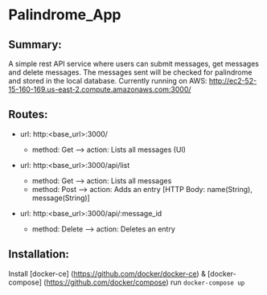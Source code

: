 # Palindrome_App

## Summary:
A simple rest API service where users can submit messages, get messages and delete messages. The messages sent will be checked for palindrome and stored in the local database. Currently running on AWS: http://ec2-52-15-160-169.us-east-2.compute.amazonaws.com:3000/

## Routes:
* url: http:<base_url>:3000/
  - method: Get --> action: Lists all messages (UI)

* url: http:<base_url>:3000/api/list
  - method: Get --> action: Lists all messages
  - method: Post --> action: Adds an entry [HTTP Body: name(String), message(String)]

* url: http:<base_url>:3000/api/:message_id
  - method: Delete --> action: Deletes an entry

## Installation:
Install [docker-ce] (https://github.com/docker/docker-ce) & [docker-compose] (https://github.com/docker/compose)
run `docker-compose up`
